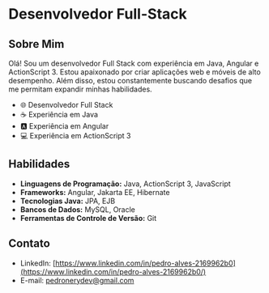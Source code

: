 # Desenvolvedor Full-Stack

## Sobre Mim

Olá! Sou um desenvolvedor Full Stack com experiência em Java, Angular e ActionScript 3. Estou apaixonado por criar aplicações web e móveis de alto desempenho. Além disso, estou constantemente buscando desafios que me permitam expandir minhas habilidades.

- 🌐 Desenvolvedor Full Stack
- ☕  Experiência em Java 
- 🅰️ Experiência em Angular
- 💻 Experiência em ActionScript 3

## Habilidades

- **Linguagens de Programação:** Java, ActionScript 3, JavaScript
- **Frameworks:** Angular, Jakarta EE, Hibernate
- **Tecnologias Java:** JPA, EJB
- **Bancos de Dados:** MySQL, Oracle
- **Ferramentas de Controle de Versão:** Git

## Contato

- LinkedIn: [https://www.linkedin.com/in/pedro-alves-2169962b0](https://www.linkedin.com/in/pedro-alves-2169962b0/)
- E-mail: pedronerydev@gmail.com

